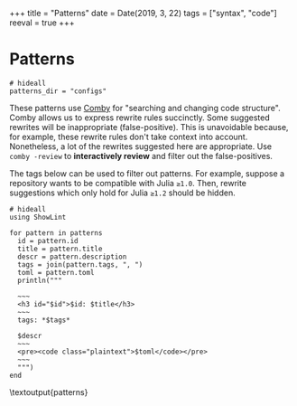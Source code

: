 +++
title = "Patterns"
date = Date(2019, 3, 22)
tags = ["syntax", "code"]
reeval = true
+++

# Patterns

```julia:preliminaries
# hideall
patterns_dir = "configs"
```

These patterns use [Comby](https://comby.dev) for "searching and changing code structure".
Comby allows us to express rewrite rules succinctly.
Some suggested rewrites will be inappropriate (false-positive).
This is unavoidable because, for example, these rewrite rules don't take context into account.
Nonetheless, a lot of the rewrites suggested here are appropriate.
Use `comby -review` to **interactively review** and filter out the false-positives.

The tags below can be used to filter out patterns.
For example, suppose a repository wants to be compatible with Julia `≥1.0`.
Then, rewrite suggestions which only hold for Julia `≥1.2` should be hidden.

```julia:patterns
# hideall
using ShowLint

for pattern in patterns
  id = pattern.id
  title = pattern.title
  descr = pattern.description
  tags = join(pattern.tags, ", ")
  toml = pattern.toml
  println("""
  
  ~~~ 
  <h3 id="$id">$id: $title</h3>
  ~~~
  tags: *$tags*

  $descr
  ~~~
  <pre><code class="plaintext">$toml</code></pre>
  ~~~
  """)
end
```

\textoutput{patterns}


